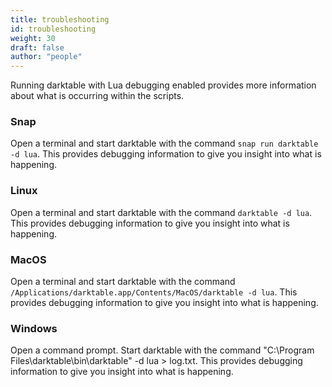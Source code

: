 ```yaml
---
title: troubleshooting
id: troubleshooting
weight: 30
draft: false
author: "people"
---
```


Running darktable with Lua debugging enabled provides more information about what is occurring within the scripts.

### Snap

Open a terminal and start darktable with the command `snap run darktable -d lua`. This provides debugging information to give you insight into what is happening.

### Linux

Open a terminal and start darktable with the command `darktable -d lua`. This provides debugging information to give you insight into what is happening.

### MacOS

Open a terminal and start darktable with the command `/Applications/darktable.app/Contents/MacOS/darktable -d lua`. This provides debugging information to give you insight into what is happening.

### Windows

Open a command prompt. Start darktable with the command "C:\Program Files\darktable\bin\darktable" -d lua > log.txt. This provides debugging information to give you insight into what is happening.
